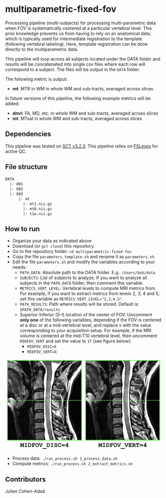 # multiparametric-fixed-fov
Processing pipeline (multi-subjects) for processing multi-parametric data when
FOV is systematically centered at a particular vertebral level. This prior
knowledge prevents us from having to rely on an anatomical data, which is
typically used for intermediate registration to the template (following
  vertebral labeling). Here, template registration can be done directly to the
multiparametric data.

This pipeline will loop across all subjects located under the DATA folder and
results will be concatenated into single csv files where each row will correspond to
  a subject. The files will be output in the `DATA` folder.

The following metric is output:
- **mt**: MTR in WM in whole WM and sub-tracts, averaged across slices

In future versions of this pipeline, the following example metrics will be added:
- **dmri**: FA, MD, etc. in whole WM and sub-tracts, averaged across slices
- **mt**: MTsat in whole WM and sub-tracts, averaged across slices

## Dependencies

This pipeline was tested on [SCT v3.2.3](https://github.com/neuropoly/spinalcordtoolbox/releases/tag/v3.2.3).
This pipeline relies on [FSLeyes](https://fsl.fmrib.ox.ac.uk/fsl/fslwiki/FSLeyes) for active QC.

## File structure

~~~
DATA
  |- 001
  |- 002
  |- 003
      |- mt
        |- mt1.nii.gz
        |- mt0.nii.gz
        |- t1w.nii.gz
~~~

## How to run

- Organize your data as indicated above
- Download (or `git clone`) this repository.
- Go to the repository folder: `cd multiparametric-fixed-fov`
- Copy the file `parameters_template.sh` and rename it as `parameters.sh`.
- Edit the file `parameters.sh` and modify the variables according to your needs:
  - `PATH_DATA`: Absolute path to the DATA folder. E.g.: `/Users/bob/data`
  - `SUBJECTS`: List of subjects to analyze. If you want to analyze all subjects
  in the `PATH_DATA` folder, then comment this variable.
  - `METRICS_VERT_LEVEL`: Vertebral levels to compute MRI metrics from. For example, if you want to extract metrics from levels 2, 3, 4 and 5, set this variable as `METRICS_VERT_LEVEL="2,3,4,5"`.
  - `PATH_RESULTS`: Path where results will be stored. Default is: `$PATH_DATA/results`
  - Superior-Inferior (S-I) location of the center of FOV: Uncomment **only one**
  of the following variables, depending if the FOV is centered at a disc or at
  a mid-vertebral level, and replace `X` with the value corresponding to your
  acquisition setup. For example, if the MRI volume is centered at the
  mid-T10 vertebral level, then uncomment `MIDFOV_VERT` and set the value to
  `17` (see figure below):
    - `MIDFOV_DISC=X`
    - `MIDFOV_VERT=X`:

![](fig/midfov.png)

- Process data: `./run_process.sh 1_process_data.sh`
- Compute metrics: `./run_process.sh 2_extract_metrics.sh`

## Contributors

Julien Cohen-Adad

